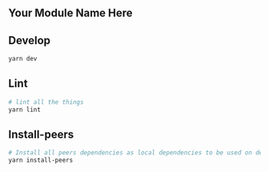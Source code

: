 ## Your Module Name Here

## Develop

```bash
yarn dev
```
## Lint
```bash
# lint all the things
yarn lint
```

## Install-peers
```bash
# Install all peers dependencies as local dependencies to be used on development
yarn install-peers
```
